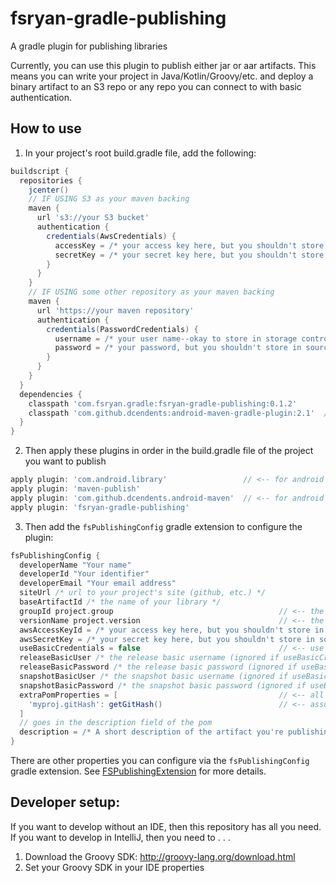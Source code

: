 # fsryan-gradle-publishing
A gradle plugin for publishing libraries

Currently, you can use this plugin to publish either jar or aar artifacts. This means you can write your project in Java/Kotlin/Groovy/etc. and deploy a binary artifact to an S3 repo or any repo you can connect to with basic authentication.

## How to use
1. In your project's root build.gradle file, add the following:
```groovy
buildscript {
  repositories {
    jcenter()
    // IF USING S3 as your maven backing
    maven {
      url 's3://your S3 bucket'
      authentication {
        credentials(AwsCredentials) {
          accessKey = /* your access key here, but you shouldn't store in source control */
          secretKey = /* your secret key here, but you shouldn't store in source control */
        }
      }
    }
    // IF USING some other repository as your maven backing
    maven {
      url 'https://your maven repository'
      authentication {
        credentials(PasswordCredentials) {
          username = /* your user name--okay to store in storage control */
          password = /* your password, but you shouldn't store in source control */
        }
      }
    }
  }
  dependencies {
    classpath 'com.fsryan.gradle:fsryan-gradle-publishing:0.1.2'
    classpath 'com.github.dcendents:android-maven-gradle-plugin:2.1'  // <-- for Android only
  }
}
```
2. Then apply these plugins in order in the build.gradle file of the project you want to publish
```groovy
apply plugin: 'com.android.library'                 // <-- for android only use 'java' or 'java-library' for java/kotlin/groovy
apply plugin: 'maven-publish'
apply plugin: 'com.github.dcendents.android-maven'  // <-- for android only
apply plugin: 'fsryan-gradle-publishing'
```
3. Then add the `fsPublishingConfig` gradle extension to configure the plugin:
```groovy
fsPublishingConfig {
  developerName "Your name"
  developerId "Your identifier"
  developerEmail "Your email address"
  siteUrl /* url to your project's site (github, etc.) */
  baseArtifactId /* the name of your library */
  groupId project.group                                     // <-- the group name (such as com.fsryan)
  versionName project.version                               // <-- the version name (such as semantic version 1.0.3)
  awsAccessKeyId = /* your access key here, but you shouldn't store in source control */
  awsSecretKey = /* your secret key here, but you shouldn't store in source control */
  useBasicCredentials = false                               // <-- use true if you need to use basic credentials, false by default
  releaseBasicUser /* the release basic username (ignored if useBasicCredentials = false) */
  releaseBasicPassword /* the release basic password (ignored if useBasicCredentials = false) */ 
  snapshotBasicUser /* the snapshot basic username (ignored if useBasicCredentials = false) */ 
  snapshotBasicPassword /* the snapshot basic password (ignored if useBasicCredentials = false) */
  extraPomProperties = [                                    // <-- all of the extra pom properties to add
    'myproj.gitHash': getGitHash()                          // <-- assuming you can get the git hash
  ]
  // goes in the description field of the pom
  description = /* A short description of the artifact you're publishing */
}
```
There are other properties you can configure via the `fsPublishingConfig` gradle extension. See [FSPublishingExtension](src/main/groovy/com/fsryan/gradle/FSPublishingExtension.groovy) for more details.


## Developer setup:
If you want to develop without an IDE, then this repository has all you need.
If you want to develop in IntelliJ, then you need to . . .
1. Download the Groovy SDK: http://groovy-lang.org/download.html
2. Set your Groovy SDK in your IDE properties
